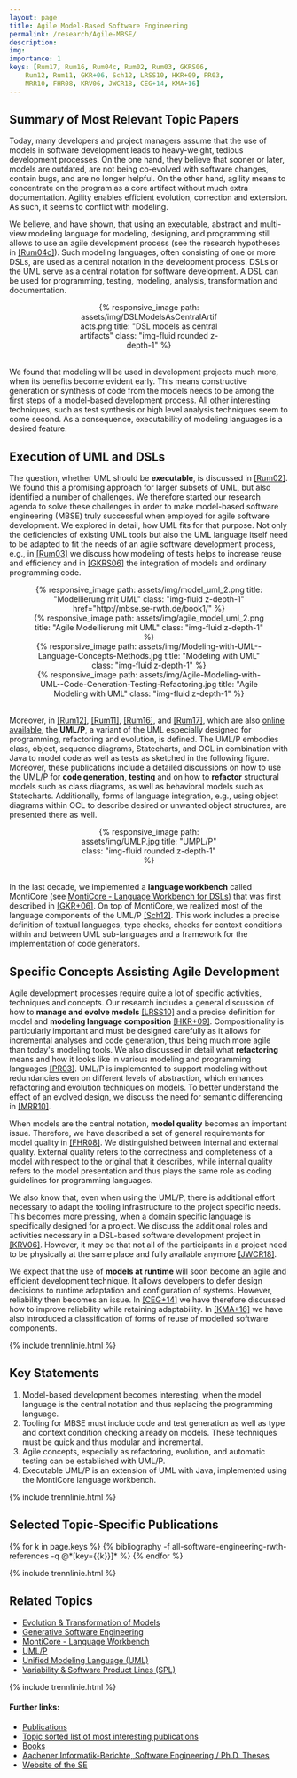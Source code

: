 ```yaml
---
layout: page
title: Agile Model-Based Software Engineering
permalink: /research/Agile-MBSE/
description: 
img: 
importance: 1
keys: [Rum17, Rum16, Rum04c, Rum02, Rum03, GKRS06, 
    Rum12, Rum11, GKR+06, Sch12, LRSS10, HKR+09, PR03, 
    MRR10, FHR08, KRV06, JWCR18, CEG+14, KMA+16]
---
```


## Summary of Most Relevant Topic Papers

Today, many developers and project managers assume that the use of
models in software development leads to heavy-weight, tedious
development processes. On the one hand, they believe that sooner or
later, models are outdated, are not being co-evolved with software
changes, contain bugs, and are no longer helpful. On the other hand,
agility means to concentrate on the program as a core artifact without
much extra documentation. Agility enables efficient evolution,
correction and extension. As such, it seems to conflict with modeling.

We believe, and have shown, that using an executable,
abstract and multi-view modeling language for modeling, designing, and
programming still allows to use an agile development process 
(see the research hypotheses in [[Rum04c]](#Rum04c)).
Such modeling languages, often consisting of one or more DSLs, are used as a central
notation in the development process. DSLs or the UML serve as a central
notation for software development. A DSL can be used for programming,
testing, modeling, analysis, transformation and documentation.


<center>
<div class="row" style="width: 50%">
    <div class="col-sm mt-3 mt-md-0">
        {% responsive_image path: assets/img/DSLModelsAsCentralArtifacts.png 
           title: "DSL models as central artifacts" class: "img-fluid rounded z-depth-1" %}
    </div>
</div>
</center>
<br />

We found that modeling will be used in development projects much more,
when its benefits become evident early. This means constructive
generation or synthesis of code from the models needs to be among the
first steps of a model-based development process. All other interesting
techniques, such as test synthesis or high level analysis techniques
seem to come second. As a consequence, executability of modeling
languages is a desired feature.


## Execution of UML and DSLs

The question, whether UML should be **executable**, is discussed in
[[Rum02]](#Rum02). We found this a promising approach for larger subsets of
UML, but also identified a number of challenges. We
therefore started our research agenda to solve these challenges in
order to make model-based software engineering (MBSE) truly successful 
when employed for agile software development.
We explored in detail, how UML fits for that purpose. Not only the
deficiencies of existing UML tools but also the UML language itself
need to be adapted to fit the needs of an agile software development
process, e.g.,
in [[Rum03]](#Rum03) we discuss how modeling of tests helps to increase reuse and
efficiency and in [[GKRS06]](#GKRS06) the integration of
models and ordinary programming code.


<center>
<div class="row" style="width: 85%">
    <div class="col-sm mt-3 mt-md-0">
        {% responsive_image path: assets/img/model_uml_2.png title: 
        "Modellierung mit UML" class: "img-fluid z-depth-1" 
        href="http://mbse.se-rwth.de/book1/" %}
    </div>
    <div class="col-sm mt-3 mt-md-0">
        {% responsive_image path: assets/img/agile_model_uml_2.png title: "Agile 
        Modellierung mit UML" class: "img-fluid z-depth-1" %}
    </div>
    <div class="col-sm mt-3 mt-md-0">
        {% responsive_image path: 
        assets/img/Modeling-with-UML--Language-Concepts-Methods.jpg title: 
        "Modeling with UML" class: "img-fluid z-depth-1" %}
    </div>
    <div class="col-sm mt-3 mt-md-0">
        {% responsive_image path: 
        assets/img/Agile-Modeling-with-UML--Code-Ceneration-Testing-Refactoring.jpg 
        title: "Agile Modeling with UML" class: "img-fluid z-depth-1" %}
    </div>
</div>
</center>
<br />

Moreover, in [[Rum12]](#Rum12), [[Rum11]](#Rum11), [[Rum16]](#Rum16), and [[Rum17]](#Rum17),
which are also [online available](http://www.se-rwth.de/mbse/),
the **UML/P**, a variant of the UML especially designed for programming,
refactoring and evolution, is defined. The UML/P embodies class, object,
sequence diagrams, Statecharts, and OCL in combination with Java to model code
as well as tests as sketched in the following figure.
Moreover, these publications include a
detailed discussions on how to use the UML/P for **code generation**,
**testing** and on how to **refactor** structural models such as class diagrams,
as well as behavioral models such as Statecharts. Additionally, forms of
language integration, e.g., using object diagrams within OCL to describe
desired or unwanted object structures, are presented there as well.

<center>
<div class="row" style="width: 50%">
    <div class="col-sm mt-3 mt-md-0">
        {% responsive_image path: assets/img/UMLP.jpg title: "UMPL/P" class: 
        "img-fluid rounded z-depth-1" %}
    </div>
</div>
</center>
<br />

In the last decade, we implemented a **language workbench** called MontiCore 
(see [MontiCore - Language Workbench for DSLs](/research/MontiCore))
that was first described in [[GKR+06]](#GKR+06). On top of MontiCore, we
realized most of the language components of the UML/P [[Sch12]](#Sch12).
This work includes a precise definition of textual languages, type checks, checks for context conditions within and between
UML sub-languages and a framework for the implementation of code generators.

## Specific Concepts Assisting Agile Development

Agile development processes require quite a lot of specific activities,
techniques and concepts. Our research includes a general discussion of
how to **manage and evolve models** [[LRSS10]](#LRSS10) and a precise definition
for model and **modeling language composition** [[HKR+09]](#HKR+09).
Compositionality is particularly important and must be designed
carefully as it allows for incremental analyses and code generation,
thus being much more agile than today's modeling tools. We also
discussed in detail what **refactoring** means and how it looks
like in various modeling and programming languages [[PR03]](#PR03). UML/P is
implemented to support modeling without redundancies even on different
levels of abstraction, which enhances refactoring and evolution
techniques on models. To better understand the effect of an evolved
design, we discuss the need for semantic differencing in [[MRR10]](#MRR10).

When models are the central notation, **model quality** becomes an important
issue. Therefore, we have described a set of general requirements for model
quality in [[FHR08]](#FHR08). We distinguished between internal and external
quality. External quality refers to the correctness and completeness of a
model with respect to the original that it describes, while internal quality
refers to the model presentation and thus plays the same role as coding
guidelines for programming languages.

We also know that, even when using the UML/P, there is additional effort
necessary to adapt the tooling infrastructure to the project specific
needs. This becomes more pressing, when a domain specific language is
specifically designed for a project. We discuss the additional roles and
activities necessary in a DSL-based software development project
in [[KRV06]](#KRV06). However, it may be that not all of the participants in
a project need to be physically at the same place and fully available
anymore [[JWCR18]](#JWCR18).

We expect that the use of **models at runtime** will soon become an agile
and efficient development technique. It allows developers to defer
design decisions to runtime adaptation and configuration of systems.
However, reliability then becomes an issue. In [[CEG+14]](#CEG+14) we have
therefore discussed how to improve reliability while retaining
adaptability. In [[KMA+16]](#KMA+16) we have also introduced a classification
of forms of reuse of modelled software components.


{% include trennlinie.html %}

## Key Statements

1. Model-based development becomes interesting, when the model language is the 
central notation and thus replacing the programming language.
2. Tooling for MBSE must include code and test generation as well as type and 
context condition checking already on models. These techniques must be quick and 
thus modular and incremental.
3. Agile concepts, especially as refactoring, evolution, and automatic testing can be 
established with UML/P.
4. Executable UML/P is an extension of UML with Java, implemented using the 
MontiCore language workbench.

{% include trennlinie.html %}

## Selected Topic-Specific Publications

<div class="publications">
  {% for k in page.keys %}
    {% bibliography -f all-software-engineering-rwth-references -q @*[key={{k}}]* %}
  {% endfor %}
</div>

{% include trennlinie.html %}

## Related Topics
- [Evolution & Transformation of Models](/research/Evolution)
- [Generative Software Engineering](/research/Generative-SE)
- [MontiCore - Language Workbench](/research/MontiCore)
- [UML/P](/research/UML-P)
- [Unified Modeling Language (UML)](/research/Unified-Modeling-Language)
- [Variability & Software Product Lines (SPL)](/research/Variability)

{% include trennlinie.html %}

#### Further links:

- [Publications](/publications)
- [Topic sorted list of most interesting publications](/research)
- [Books](/books)
- [Aachener Informatik-Berichte, Software Engineering / Ph.D. Theses](/phdtheses)
- [Website of the SE](https://www.se-rwth.de)

